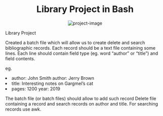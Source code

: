<h1 align="center" id="title">Library Project in Bash</h1>

<p align="center"><img src="https://socialify.git.ci/andrelouiz/Library-Project/image?font=Inter&amp;language=1&amp;name=1&amp;owner=1&amp;pattern=Circuit%20Board&amp;stargazers=1&amp;theme=Dark" alt="project-image"></p>

<p id="description">Library Project

Created a batch file which will allow us to create delete and search bibliographic records. Each record should be a text file containing some lines. Each line should contain field type (eg. word “author” or “title”) and field contents. 

eg. 
<p>
<li>author: John Smith author: Jerry Brown </li>
<li>title: Interesting notes on Gargmel’s cat </li>
<li>pages: 1200 year: 2019 </li>
</p>

The batch file (or batch files) should allow to add such record Delete file containing a record and search records on author and title. For searching records use awk.</p>
